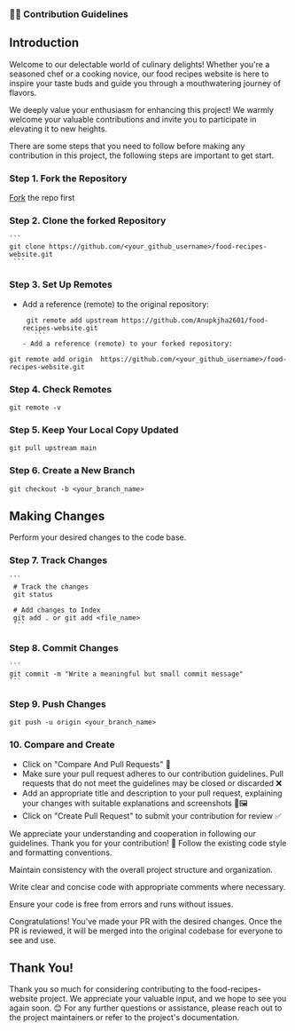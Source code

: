 ### 🧑‍💻 Contribution Guidelines   


## Introduction  
Welcome to our delectable world of culinary delights! Whether you're a seasoned chef or a cooking novice, our food recipes website is here to inspire your taste buds and guide you through a mouthwatering journey of flavors. 


We deeply value your enthusiasm for enhancing this project!  We warmly welcome your valuable contributions and invite you to participate in elevating it to new heights.  

There are some steps that you need to follow before making any contribution in this project, the following steps are important to get start. 

### Step 1. Fork the Repository
 [Fork](https://github.com/Anupkjha2601/food-recipes-website) the repo first 

 ### Step 2. Clone the forked Repository 
    ``` 
    git clone https://github.com/<your_github_username>/food-recipes-website.git 
     ```  
### Step 3. Set Up Remotes 
- Add a reference (remote) to the original repository:
    ```
     git remote add upstream https://github.com/Anupkjha2601/food-recipes-website.git 
       ``` 
    - Add a reference (remote) to your forked repository:
``` 
git remote add origin  https://github.com/<your_github_username>/food-recipes-website.git 
``` 

### Step 4. Check Remotes
```
git remote -v
```

### Step 5. Keep Your Local Copy Updated
```
git pull upstream main
``` 
### Step 6. Create a New Branch
```
git checkout -b <your_branch_name>
```

## Making Changes
Perform your desired changes to the code base. 

### Step 7. Track Changes
    ```
     # Track the changes
     git status

     # Add changes to Index
     git add . or git add <file_name>
     ```
### Step 8. Commit Changes
    ```
    git commit -m "Write a meaningful but small commit message" 
    ```
  ### Step 9. Push Changes
```
git push -u origin <your_branch_name>
```
### 10. Compare and Create
- Click on "Compare And Pull Requests" 🔄
- Make sure your pull request adheres to our contribution guidelines. Pull requests that do not meet the guidelines may be closed or discarded ❌
- Add an appropriate title and description to your pull request, explaining your changes with suitable explanations and screenshots 📝🖼️
- Click on "Create Pull Request" to submit your contribution for review ✅ 

We appreciate your understanding and cooperation in following our guidelines. Thank you for your contribution! 🙌 
Follow the existing code style and formatting conventions.

Maintain consistency with the overall project structure and organization.

Write clear and concise code with appropriate comments where necessary.

Ensure your code is free from errors and runs without issues. 

Congratulations! You've made your PR with the desired changes. Once the PR is reviewed, it will be merged into the original codebase for everyone to see and use. 

## Thank You! 
Thank you so much for considering contributing to the food-recipes-website project.  We appreciate your valuable input, and we hope to see you again soon. 😊 
For any further questions or assistance, please reach out to the project maintainers or refer to the project's documentation. 
